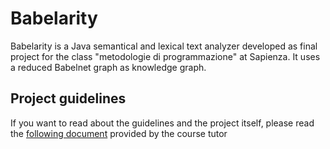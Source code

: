 # Babelarity
Babelarity is a Java semantical and lexical text analyzer developed as final project for the class "metodologie di programmazione" at Sapienza. It uses a reduced Babelnet graph as knowledge graph.
## Project guidelines
If you want to read about the guidelines and the project itself, please read the [following document](https://github.com/gianmarcopicarella/babelarity/blob/master/Babelarity%20-%20Progetto%20di%20metodologie%20di%20programmazione%202018.pdf) provided by the course tutor

